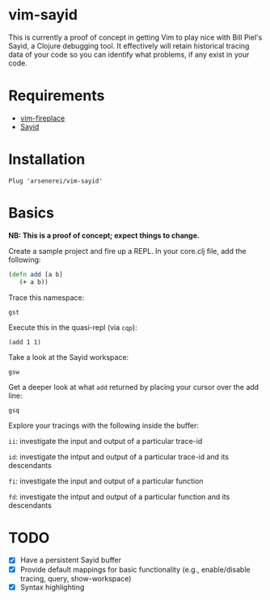 # vim-sayid

This is currently a proof of concept in getting Vim to play nice with Bill
Piel's Sayid, a Clojure debugging tool. It effectively will retain historical
tracing data of your code so you can identify what problems, if any exist in
your code.

# Requirements

* [vim-fireplace](https://github.com/tpope/vim-fireplace)
* [Sayid](https://github.com/bpiel/sayid)

# Installation

`Plug 'arsenerei/vim-sayid'`

# Basics

**NB: This is a proof of concept; expect things to change.**

Create a sample project and fire up a REPL. In your core.clj file, add the
following:

```clojure
(defn add [a b]
   (+ a b))
```

Trace this namespace:

`gst`

Execute this in the quasi-repl (via `cqp`):

`(add 1 1)`

Take a look at the Sayid workspace:

`gsw`

Get a deeper look at what `add` returned by placing your cursor over the add
line:

`gsq`

Explore your tracings with the following inside the buffer:

`ii`: investigate the input and output of a particular trace-id

`id`: investigate the intput and output of a particular trace-id and its
      descendants
      
`fi`: investigate the input and output of a particular function

`fd`: investigate the intput and output of a particular function and its
      descendants

# TODO

- [x] Have a persistent Sayid buffer
- [x] Provide default mappings for basic functionality (e.g., enable/disable
      tracing, query, show-workspace)
- [x] Syntax highlighting
